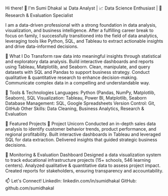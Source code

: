 Hi there! 👋 I'm Sumi Dhakal
📊 Data Analyst | 📈 Data Science Enthusiast | 🧠 Research & Evaluation Specialist

I am a data-driven professional with a strong foundation in data analysis, visualization, and business intelligence. After a fulfilling career break to focus on family, I successfully transitioned into the field of data analytics, leveraging tools like Python, SQL, and Tableau to extract actionable insights and drive data-informed decisions.

🚀 What I Do
Transform raw data into meaningful insights through statistical and exploratory data analysis.
Build interactive dashboards and reports using Tableau, Matplotlib, and Seaborn.
Clean, manipulate, and query datasets with SQL and Pandas to support business strategy.
Conduct qualitative & quantitative research to enhance decision-making.
Communicate complex data in a compelling and understandable way.

🔧 Tools & Technologies
Languages: Python (Pandas, NumPy, Matplotlib, Seaborn), SQL
Visualization: Tableau, Power BI, Matplotlib, Seaborn
Database Management: SQL, Google Spreadsheets
Version Control: Git, GitHub
Other Skills: Data Cleaning, Business Analytics, Research & Evaluation

📂 Featured Projects
📌 Project Unicorn
Conducted an in-depth sales data analysis to identify customer behavior trends, product performance, and regional profitability.
Built interactive dashboards in Tableau and leveraged SQL for data extraction.
Delivered insights that guided strategic business decisions.

📌 Monitoring & Evaluation Dashboard
Designed a data visualization system to track educational infrastructure projects (15+ schools, 546 learning centers).
Analyzed qualitative & quantitative data to assess project impact.
Created reports for stakeholders, ensuring transparency and accountability.

📫 Let's Connect!
LinkedIn: linkedin.com/in/sumidhakal
GitHub: github.com/sumidhakal
